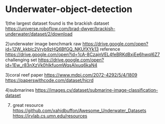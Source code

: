 # Underwater-object-detection
1)the largest dataset found is the brackish dataset https://universe.roboflow.com/brad-dwyer/brackish-underwater/dataset/2/download

2)underwater image benchmark raw https://drive.google.com/open?id=12W_kkblc2Vryb9zHQ6BfGQ_NKUfXYk13 reference https://drive.google.com/open?id=1cA-8CzajnVEL4feBRKdBxjEe6hwql6Z7 challenging set https://drive.google.com/open?id=1Ew_r83nXzVk0hlkfuomWqsAIxuq6kaN4

3)coral reef paper https://www.mdpi.com/2072-4292/5/4/1809 https://paperswithcode.com/dataset/hicrd

4)submarines https://images.cv/dataset/submarine-image-classification-dataset 

7) great resource https://github.com/xahidbuffon/Awesome_Underwater_Datasets https://irvlab.cs.umn.edu/resources

